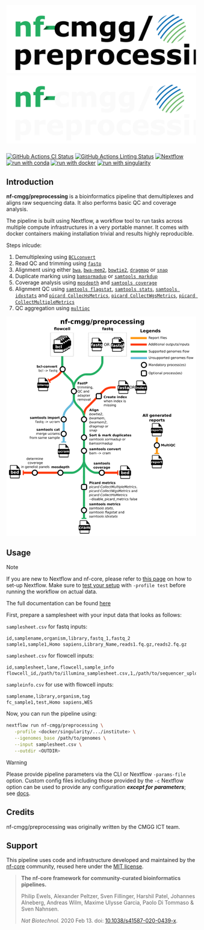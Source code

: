 # ![nf-cmgg/preprocessing](docs/images/nf-cmgg-preprocessing_logo_light.png#gh-light-mode-only) ![nf-cmgg/preprocessing](docs/images/nf-cmgg-preprocessing_logo_dark.png#gh-dark-mode-only)

[![GitHub Actions CI Status](https://github.com/nf-cmgg/preprocessing/actions/workflows/ci.yml/badge.svg)](https://github.com/nf-cmgg/preprocessing/actions/workflows/ci.yml)
[![GitHub Actions Linting Status](https://github.com/nf-cmgg/preprocessing/actions/workflows/linting.yml/badge.svg)](https://github.com/nf-cmgg/preprocessing/actions/workflows/linting.yml)
[![Nextflow](https://img.shields.io/badge/nextflow%20DSL2-%E2%89%A523.10.1-23aa62.svg)](https://www.nextflow.io/)
[![run with conda](http://img.shields.io/badge/run%20with-conda-3EB049?labelColor=000000&logo=anaconda)](https://docs.conda.io/en/latest/)
[![run with docker](https://img.shields.io/badge/run%20with-docker-0db7ed?labelColor=000000&logo=docker)](https://www.docker.com/)
[![run with singularity](https://img.shields.io/badge/run%20with-singularity-1d355c.svg?labelColor=000000)](https://sylabs.io/docs/)

## Introduction

**nf-cmgg/preprocessing** is a bioinformatics pipeline that demultiplexes and aligns raw sequencing data.
It also performs basic QC and coverage analysis.

The pipeline is built using Nextflow, a workflow tool to run tasks across multiple compute infrastructures in a very portable manner. It comes with docker containers making installation trivial and results highly reproducible.

Steps inlcude:

1. Demultiplexing using [`BCLconvert`](https://emea.support.illumina.com/sequencing/sequencing_software/bcl-convert.html)
2. Read QC and trimming using [`fastp`](https://github.com/OpenGene/fastp)
3. Alignment using either [`bwa`](https://github.com/lh3/bwa), [`bwa-mem2`](https://github.com/bwa-mem2/bwa-mem2), [`bowtie2`](https://github.com/BenLangmead/bowtie2), [`dragmap`](https://github.com/Illumina/DRAGMAP) or [`snap`](https://github.com/amplab/snap)
4. Duplicate marking using [`bamsormadup`](https://gitlab.com/german.tischler/biobambam2) or [`samtools markdup`](http://www.htslib.org/doc/samtools-markdup.html)
5. Coverage analysis using [`mosdepth`](https://github.com/brentp/mosdepth) and [`samtools coverage`](http://www.htslib.org/doc/samtools-coverage.html)
6. Alignment QC using [`samtools flagstat`](http://www.htslib.org/doc/samtools-flagstat.html), [`samtools stats`](http://www.htslib.org/doc/samtools-stats.html), [`samtools idxstats`](http://www.htslib.org/doc/samtools-idxstats.html) and [`picard CollecHsMetrics`](https://broadinstitute.github.io/picard/command-line-overview.html#CollectHsMetrics), [`picard CollectWgsMetrics`](https://broadinstitute.github.io/picard/command-line-overview.html#CollectWgsMetrics), [`picard CollectMultipleMetrics`](https://broadinstitute.github.io/picard/command-line-overview.html#CollectMultipleMetrics)
7. QC aggregation using [`multiqc`](https://multiqc.info/)

![metro map](docs/images/metro_map.png)

## Usage

> [!NOTE]
> If you are new to Nextflow and nf-core, please refer to [this page](https://nf-co.re/docs/usage/installation) on how to set-up Nextflow. Make sure to [test your setup](https://nf-co.re/docs/usage/introduction#how-to-run-a-pipeline) with `-profile test` before running the workflow on actual data.

The full documentation can be found [here](docs/README.md)

First, prepare a samplesheet with your input data that looks as follows:

`samplesheet.csv` for fastq inputs:

```csv
id,samplename,organism,library,fastq_1,fastq_2
sample1,sample1,Homo sapiens,Library_Name,reads1.fq.gz,reads2.fq.gz
```

`samplesheet.csv` for flowcell inputs:

```csv
id,samplesheet,lane,flowcell,sample_info
flowcell_id,/path/to/illumina_samplesheet.csv,1,/path/to/sequencer_uploaddir,/path/to/sampleinfo.csv
```

`sampleinfo.csv` for use with flowcell inputs:

```csv
samplename,library,organism,tag
fc_sample1,test,Homo sapiens,WES
```

Now, you can run the pipeline using:

```bash
nextflow run nf-cmgg/preprocessing \
   -profile <docker/singularity/.../institute> \
   --igenomes_base /path/to/genomes \
   --input samplesheet.csv \
   --outdir <OUTDIR>
```

> [!WARNING]
> Please provide pipeline parameters via the CLI or Nextflow `-params-file` option. Custom config files including those provided by the `-c` Nextflow option can be used to provide any configuration _**except for parameters**_;
> see [docs](https://nf-co.re/usage/configuration#custom-configuration-files).

## Credits

nf-cmgg/preprocessing was originally written by the CMGG ICT team.

## Support

This pipeline uses code and infrastructure developed and maintained by the [nf-core](https://nf-co.re) community, reused here under the [MIT license](https://github.com/nf-core/tools/blob/master/LICENSE).

> **The nf-core framework for community-curated bioinformatics pipelines.**
>
> Philip Ewels, Alexander Peltzer, Sven Fillinger, Harshil Patel, Johannes Alneberg, Andreas Wilm, Maxime Ulysse Garcia, Paolo Di Tommaso & Sven Nahnsen.
>
> _Nat Biotechnol._ 2020 Feb 13. doi: [10.1038/s41587-020-0439-x](https://dx.doi.org/10.1038/s41587-020-0439-x).
